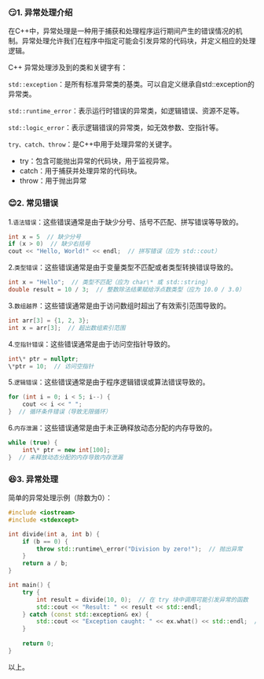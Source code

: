 ### 😏1. 异常处理介绍

在C++中，异常处理是一种用于捕获和处理程序运行期间产生的错误情况的机制。异常处理允许我们在程序中指定可能会引发异常的代码块，并定义相应的处理逻辑。

C++ 异常处理涉及到的类和关键字有：

`std::exception`：是所有标准异常类的基类。可以自定义继承自std::exception的异常类。

`std::runtime_error`：表示运行时错误的异常类，如逻辑错误、资源不足等。

`std::logic_error`：表示逻辑错误的异常类，如无效参数、空指针等。

`try、catch、throw`：是C++中用于处理异常的关键字。

* try：包含可能抛出异常的代码块，用于监视异常。
* catch：用于捕获并处理异常的代码块。
* throw：用于抛出异常

### 😊2. 常见错误

1.`语法错误`：这些错误通常是由于缺少分号、括号不匹配、拼写错误等导致的。

```cpp
int x = 5  // 缺少分号
if (x > 0)  // 缺少右括号
cout << "Hello, World!" << endl;  // 拼写错误（应为 std::cout）

```

2.`类型错误`：这些错误通常是由于变量类型不匹配或者类型转换错误导致的。

```cpp
int x = "Hello";  // 类型不匹配（应为 char\* 或 std::string）
double result = 10 / 3;  // 整数除法结果赋给浮点数类型（应为 10.0 / 3.0）

```

3.`数组越界`：这些错误通常是由于访问数组时超出了有效索引范围导致的。

```cpp
int arr[3] = {1, 2, 3};
int x = arr[3];  // 超出数组索引范围

```

4.`空指针错误`：这些错误通常是由于访问空指针导致的。

```cpp
int\* ptr = nullptr;
\*ptr = 10;  // 访问空指针

```

5.`逻辑错误`：这些错误通常是由于程序逻辑错误或算法错误导致的。

```cpp
for (int i = 0; i < 5; i--) {
    cout << i << " ";
}  // 循环条件错误（导致无限循环）

```

6.`内存泄漏`：这些错误通常是由于未正确释放动态分配的内存导致的。

```cpp
while (true) {
    int\* ptr = new int[100];
}  // 未释放动态分配的内存导致内存泄漏

```

### 😆3. 异常处理

简单的异常处理示例（除数为0）：

```cpp
#include <iostream>
#include <stdexcept>

int divide(int a, int b) {
    if (b == 0) {
        throw std::runtime\_error("Division by zero!");  // 抛出异常
    }
    return a / b;
}

int main() {
    try {
        int result = divide(10, 0);  // 在 try 块中调用可能引发异常的函数
        std::cout << "Result: " << result << std::endl;
    } catch (const std::exception& ex) {
        std::cout << "Exception caught: " << ex.what() << std::endl;  // 捕获并处理异常
    }
    
    return 0;
}

```

以上。
